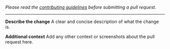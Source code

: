_Please read the [contributing guidelines](https://github.com/huangsam/ultimate-python/blob/master/CONTRIBUTING.md) before submitting a pull request._

---

**Describe the change**
A clear and concise description of what the change is.

**Additional context**
Add any other context or screenshots about the pull request here.
